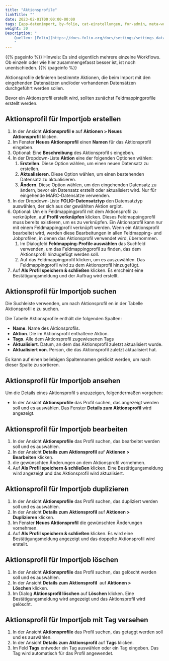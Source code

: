 ```yaml
---
title: "Aktionsprofile"
linkTitle: ""
date: 2023-02-01T00:00:00-00:00
tags: [app-datenimport, by-folio, cat-einstellungen, for-admin, meta-workflow_sammlung]
weight: 30
Description: "
    Quellen: [Folio](https://docs.folio.org/docs/settings/settings_data_import/settings_data_import/#settings--data-import--actions-profiles ) <!-- & [GBV](https://info.gebev.de/display/FOLIOGBVEXTERN/Einstellungen+(Datenimport):+Aktionsprofile) -->
    "
---
```


{{% pageinfo %}}
Hinweis: Es sind eigentlich mehrere einzelne Workflows. Ob einzeln oder wie hier zusammengefasst besser ist, ist noch unentschieden.
{{% /pageinfo %}}

Aktionsprofile definieren bestimmte Aktionen, die beim Import mit den eingehenden Datensätzen und/oder vorhandenen Datensätzen durchgeführt werden sollen.

Bevor ein Aktionsprofil erstellt wird, sollten zunächst Feldmappingprofile erstellt werden.

## Aktionsprofil für Importjob erstellen

1.  In der Ansicht **Aktionsprofil e** auf **Aktionen > Neues Aktionsprofil** klicken.
2.  Im Fenster **Neues Aktionsprofil** einen **Namen** für das Aktionsprofil eingeben.
3.  Optional: Eine **Beschreibung** des Aktionsprofil s eingeben.
4.  In der Dropdown-Liste **Aktion** eine der folgenden Optionen wählen:
    1.  **Erstellen**. Diese Option wählen, um einen neuen Datensatz zu erstellen.
    2.  **Aktualisieren**. Diese Option wählen, um einen bestehenden Datensatz zu aktualisieren.
    3.  **Ändern**. Diese Option wählen, um den eingehenden Datensatz zu ändern, bevor ein Datensatz erstellt oder aktualisiert wird. Nur für eingehende MARC-Datensätze verwenden.
5.  In der Dropdown-Liste **FOLIO-Datensatztyp** den Datensatztyp auswählen, der sich aus der gewählten Aktion ergibt.
6.  Optional: Um ein Feldmappingprofil mit dem Aktionsprofil zu verknüpfen, auf **Profil verknüpfen** klicken. Dieses Feldmappingprofil muss bereits existieren, um es zu verknüpfen. Ein Aktionsprofil kann nur mit einem Feldmappingprofil verknüpft werden. Wenn ein Aktionsprofil bearbeitet wird, werden diese Bearbeitungen in allen Feldmapping- und Jobprofilen, in denen das Aktionsprofil verwendet wird, übernommen.
    1.  Im Dialogfeld **Feldmapping-Profile auswählen** das Suchfeld verwenden, um das Feldmappingprofil zu finden, das dem Aktionsprofil hinzugefügt werden soll.
    2.  Auf das Feldmappingprofil klicken, um es auszuwählen. Das Feldmappingprofil wird zu dem Aktionsprofil hinzugefügt.
7.  Auf **Als Profil speichern & schließen** klicken. Es erscheint eine Bestätigungsmeldung und der Auftrag wird erstellt.

## Aktionsprofil für Importjob suchen

Die Suchleiste verwenden, um nach Aktionsprofil en in der Tabelle Aktionsprofil e zu suchen.

Die Tabelle Aktionsprofile enthält die folgenden Spalten:

* **Name**. Name des Aktionsprofils.
* **Aktion**. Die im Aktionsprofil enthaltene Aktion.
* **Tags**. Alle dem Aktionsprofil zugewiesenen Tags
* **Aktualisiert**. Datum, an dem das Aktionsprofil zuletzt aktualisiert wurde.
* **Aktualisiert von**. Person, die das Aktionsprofil zuletzt aktualisiert hat.

Es kann auf einen beliebigen Spaltennamen geklickt werden, um nach dieser Spalte zu sortieren.

## Aktionsprofil für Importjob ansehen

Um die Details eines Aktionsprofil s anzuzeigen, folgendermaßen vorgehen:

* In der Ansicht **Aktionsprofile** das Profil suchen, das angezeigt werden soll und es auswählen. Das Fenster **Details zum Aktionsprofil** wird angezeigt.

## Aktionsprofil für Importjob bearbeiten

1.  In der Ansicht **Aktionsprofile** das Profil suchen, das bearbeitet werden soll und es auswählen.
2.  In der Ansicht **Details zum Aktionsprofil** auf **Aktionen > Bearbeiten** klicken.
3.  die gewünschten Änderungen an dem Aktionsprofil vornehmen.
4.  Auf **Als Profil speichern & schließen** klicken. Eine Bestätigungsmeldung wird angezeigt und das Aktionsprofil wird aktualisiert.

## Aktionsprofil für Importjob duplizieren

1.  In der Ansicht **Aktionsprofile** das Profil suchen, das dupliziert werden soll und es auswählen.
2.  In der Ansicht **Details zum** **Aktionsprofil** auf **Aktionen > Duplizieren** klicken.
3.  Im Fenster **Neues Aktionsprofil** die gewünschten Änderungen vornehmen.
4.  Auf **Als Profil speichern & schließen** klicken. Es wird eine Bestätigungsmeldung angezeigt und das doppelte Aktionsprofil wird erstellt.

## Aktionsprofil für Importjob löschen

1.  In der Ansicht **Aktionsprofile** das Profil suchen, das gelöscht werden soll und es auswählen.
2.  In der Ansicht **Details zum** **Aktionsprofil**  auf **Aktionen > Löschen** klicken.
3.  Im Dialog **Aktionsprofil löschen** auf **Löschen** klicken. Eine Bestätigungsmeldung wird angezeigt und das Aktionsprofil wird gelöscht.

## Aktionsprofil für Importjob mit Tag versehen

1.  In der Ansicht **Aktionsprofile** das Profil suchen, das getaggt werden soll und es auswählen.
2.  In der Ansicht **Details zum** **Aktionsprofil** auf **Tags** klicken.
3.  Im Feld **Tags** entweder ein Tag auswählen oder ein Tag eingeben. Das Tag wird automatisch für das Profil angewendet.
